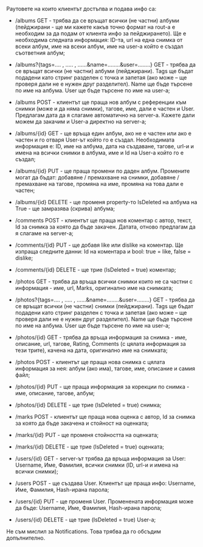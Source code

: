 Раутовете на които клиентът достъпва и подава инфо са:

-   /albums GET - трябва да се връщат всички (не частни) албуми (пейджирани - ще ми кажете какъв точно формат на rout-а е необходим за да подам от клиента инфо за пейджирането). Ще е необходима следната информация: ID-та, url на една снимка от всеки албум, име на всеки албум, име на user-a който е създал съответния албум;

-   /albums?{tags=…. , ….. , ……&name=……..&user=……..} GET - трябва да се връщат всички (не частни) албуми (пейджирани). Tags ще бъдат подадени като стринг разделен с точка и запетая (ако може – ще проверя дали не е нужен друг разделител). Name ще бъде търсене по име на албума. User ще бъде търсене по име на user-а;

-   /albums POST - клиентът ще праща нов албум с референции към снимки (може и да няма снимки), тагове, име, дали е частен и User. Предлагам дата да я слагаме автоматично на server-a. Кажете дали можем да закачим и User-а директно на server-а;

-   /albums/{id} GET - ще връща един албум, ако не е частен или ако е частен и го отваря User-ът който го е създал. Необходимата информация е: ID, име на албума, дата на създаване, тагове, url-и и имена на всички снимки в албума, име и Id на User-а който го е създал;

-   /albums/{id} PUT - ще праща промени по даден албум. Промените могат да бъдат: добавяне / премахване на снимки, добавяне / премахване на тагове, промяна на име, промяна на това дали е частен;

-   /albums/{id} DELETE - ще променя property-то IsDeleted на албума на True - ще замразява (скрива) албума;

-   /comments POST - клиентът ще праща нов коментар с автор, текст, Id за снимка за която да бъде закачен. Датата, отново предлагам да я слагаме на server-а;

-   /comments/{id} PUT - ще добавя like или dislike на коментар. Ще изпраща следните данни: Id на коментара и bool: true = like, false = dislike;

-   /comments/{id} DELETE - ще трие (IsDeleted = true) коментар;

-   /photos GET - трябва да връща всички снимки които не са частни с информация - име, url, Marks, оригинално име на снимката;

-   /photos?{tags=…. , ….. , ……&name=……..&user=……..} GET - трябва да се връщат всички (не частни) снимки (пейджирани). Tags ще бъдат подадени като стринг разделен с точка и запетая (ако може – ще проверя дали не е нужен друг разделител). Name ще бъде търсене по име на албума. User ще бъде търсене по име на user-а;

-   /photos/{id} GET - трябва да връща информация за снимка - име, описание, url, тагове, Rating, Comments (с цялата информация за тези трите), качена на дата, оригинално име на снимката;

-   /photos POST - клиентът ще праща нова снимка с цялата информация за нея: албум (ако има), тагове, име, описание и самия файл;

-   /photos/{id} PUT - ще праща информация за корекции по снимка - име, описание, тагове, албум;

-   /photos/{id} DELETE - ще трие (IsDeleted = true) снимка;

-   /marks POST - клиентът ще праща новa оценка с автор, Id за снимка за която да бъде закачена и стойност на оценката;

-   /marks/{id} PUT - ще променя стойността на оценката;

-   /marks/{id} DELETE - ще трие (IsDeleted = true) оценката;

-   /users/{id} GЕТ - server-ът трябва да връща информация за User: Username, Име, Фамилия, всички снимки (ID, url-и и имена на всички снимки);

-   /users POST - ще създава User. Клиентът ще праща инфо: Username, Име, Фамилия, Hash-ирана парола;

-   /users/{id} PUT - ще променя User. Променената информация може да бъде: Username, Име, Фамилия, Hash-ирана парола;

-   /users/{id} DELETE - ще трие (IsDeleted = true) User-а;

Не съм мислил за Notifications. Това трябва да го обсъдим допълнително.
